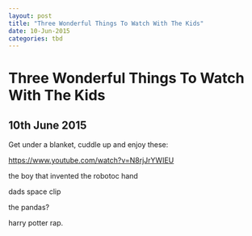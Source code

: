 ```yaml
---
layout: post
title: "Three Wonderful Things To Watch With The Kids"
date: 10-Jun-2015
categories: tbd
---
```


# Three Wonderful Things To Watch With The Kids

## 10th June 2015

Get under a blanket,   cuddle up and enjoy these:

https://www.youtube.com/watch?v=N8rjJrYWIEU

the boy that invented the robotoc hand

dads space clip

the pandas?

harry potter rap.

